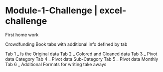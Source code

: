 # Module-1-Challenge | excel-challenge
First home work

Crowdfunding Book tabs with additional info defined by tab

Tab 1 _ Is the Original data
Tab 2 _ Colored and Cleaned data 
Tab 3 _ Pivot data Category
Tab 4 _ Pivot data Sub-Category
Tab 5 _ Pivot data Monthly 
Tab 6 _ Additional Formats for writing take aways




